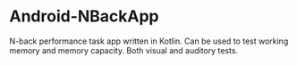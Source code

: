 # Android-NBackApp
N-back performance task app written in Kotlin. Can be used to test working memory and memory capacity. Both visual and auditory tests. 
